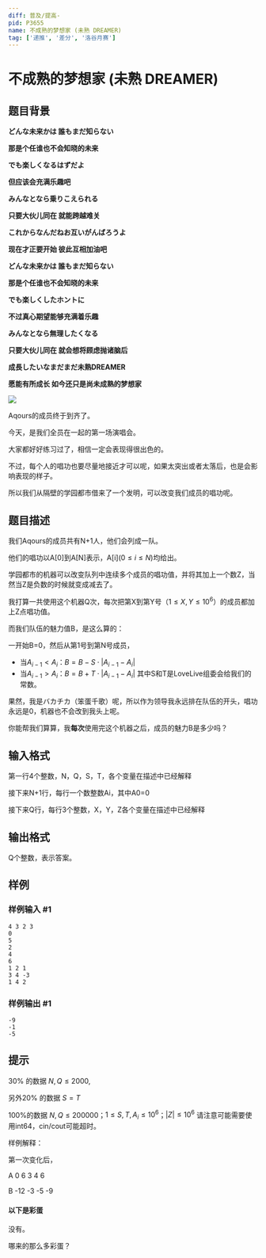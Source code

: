 ```yaml
---
diff: 普及/提高-
pid: P3655
name: 不成熟的梦想家 (未熟 DREAMER)
tag: ['递推', '差分', '洛谷月赛']
---
```

# 不成熟的梦想家 (未熟 DREAMER)
## 题目背景

**どんな未来かは 誰もまだ知らない**

**那是个任谁也不会知晓的未来**

**でも楽しくなるはずだよ**

**但应该会充满乐趣吧**

**みんなとなら乗りこえられる**

**只要大伙儿同在 就能跨越难关**

**これからなんだねお互いがんばろうよ**

**现在才正要开始 彼此互相加油吧**

**どんな未来かは 誰もまだ知らない**

**那是个任谁也不会知晓的未来**

**でも楽しくしたホントに**

**不过真心期望能够充满着乐趣**

**みんなとなら無理したくなる**

**只要大伙儿同在 就会想将顾虑抛诸脑后**

**成長したいなまだまだ未熟DREAMER**

**愿能有所成长 如今还只是尚未成熟的梦想家**

 ![](https://cdn.luogu.com.cn/upload/pic/4493.png) 

Aqours的成员终于到齐了。


今天，是我们全员在一起的第一场演唱会。


大家都好好练习过了，相信一定会表现得很出色的。


不过，每个人的唱功也要尽量地接近才可以呢，如果太突出或者太落后，也是会影响表现的样子。


所以我们从隔壁的学园都市借来了一个发明，可以改变我们成员的唱功呢。

## 题目描述

我们Aqours的成员共有N+1人，他们会列成一队。

他们的唱功以A[0]到A[N]表示，A[i]$(0\le i \le N)$均给出。

学园都市的机器可以改变队列中连续多个成员的唱功值，并将其加上一个数Z，当然当Z是负数的时候就变成减去了。

我打算一共使用这个机器Q次，每次把第X到第Y号（$1\le X,Y\le10^6$）的成员都加上Z点唱功值。

而我们队伍的魅力值B，是这么算的：

一开始B=0，然后从第1号到第N号成员，

- 当$A_{i-1}<A_i$：$B = B-S\cdot|A_{i-1} - A_i|$
- 当$A_{i-1}>A_i$：$B = B+T\cdot|A_{i-1} - A_i|$
其中S和T是LoveLive组委会给我们的常数。

果然，我是バカチカ（笨蛋千歌）呢，所以作为领导我永远排在队伍的开头，唱功永远是0，机器也不会改到我头上呢。

你能帮我们算算，我**每次**使用完这个机器之后，成员的魅力B是多少吗？

## 输入格式

第一行4个整数，N，Q，S，T，各个变量在描述中已经解释

接下来N+1行，每行一个数整数Ai，其中A0=0

接下来Q行，每行3个整数，X，Y，Z各个变量在描述中已经解释

## 输出格式

Q个整数，表示答案。

## 样例

### 样例输入 #1
```
4 3 2 3
0
5
2
4
6
1 2 1
3 4 -3
1 4 2

```
### 样例输出 #1
```
-9
-1
-5

```
## 提示

30% 的数据 $N,Q\le 2000$,

另外20% 的数据 $S=T$

100%的数据 $N,Q\le 200000$；$1\le S,T,A_i\le10^6$；$|Z|\le 10^6$
请注意可能需要使用int64，cin/cout可能超时。

样例解释：

第一次变化后，

A 0 6 3 4 6

B -12 -3 -5 -9


#### 以下是彩蛋

没有。

哪来的那么多彩蛋？

